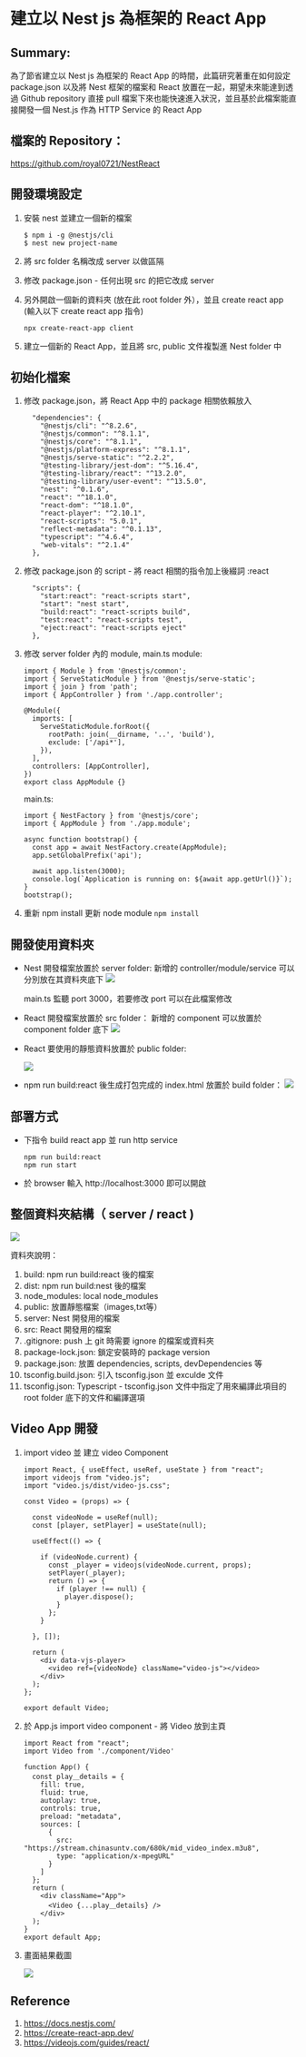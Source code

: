 # 建立以 Nest js 為框架的 React App

## Summary:
為了節省建立以 Nest js 為框架的 React App 的時間，此篇研究著重在如何設定 package.json 以及將 Nest 框架的檔案和 React 放置在一起，期望未來能達到透過 Github repository 直接 pull 檔案下來也能快速進入狀況，並且基於此檔案能直接開發一個 Nest.js 作為 HTTP Service 的 React App 

## 檔案的 Repository：

https://github.com/royal0721/NestReact

## 開發環境設定 
1. 安裝 nest 並建立一個新的檔案
    ```
    $ npm i -g @nestjs/cli
    $ nest new project-name
    ```
2. 將 src folder 名稱改成 server 以做區隔

3. 修改 package.json - 任何出現 src 的把它改成 server
4. 另外開啟一個新的資料夾 (放在此 root folder 外），並且 create react app (輸入以下 create react app 指令)

    `npx create-react-app client`

5. 建立一個新的 React App，並且將 src, public 文件複製進 Nest folder 中

## 初始化檔案
1. 修改 package.json，將 React App 中的 package 相關依賴放入 
    ```
      "dependencies": {
        "@nestjs/cli": "^8.2.6",
        "@nestjs/common": "^8.1.1",
        "@nestjs/core": "^8.1.1",
        "@nestjs/platform-express": "^8.1.1",
        "@nestjs/serve-static": "^2.2.2",
        "@testing-library/jest-dom": "^5.16.4",
        "@testing-library/react": "^13.2.0",
        "@testing-library/user-event": "^13.5.0",
        "nest": "^0.1.6",
        "react": "^18.1.0",
        "react-dom": "^18.1.0",
        "react-player": "^2.10.1",
        "react-scripts": "5.0.1",
        "reflect-metadata": "^0.1.13",
        "typescript": "^4.6.4",
        "web-vitals": "^2.1.4"
      },
    ```

2. 修改 package.json 的 script - 將 react 相關的指令加上後綴詞 :react
    ```
      "scripts": {
        "start:react": "react-scripts start",
        "start": "nest start",
        "build:react": "react-scripts build",
        "test:react": "react-scripts test",
        "eject:react": "react-scripts eject"
      },
    ```
3. 修改 server folder 內的  module, main.ts 
module:
    ```
    import { Module } from '@nestjs/common';
    import { ServeStaticModule } from '@nestjs/serve-static';
    import { join } from 'path';
    import { AppController } from './app.controller';

    @Module({
      imports: [
        ServeStaticModule.forRoot({
          rootPath: join(__dirname, '..', 'build'),
          exclude: ['/api*'],
        }),
      ],
      controllers: [AppController],
    })
    export class AppModule {}
    ```
    main.ts:
    ```
    import { NestFactory } from '@nestjs/core';
    import { AppModule } from './app.module';

    async function bootstrap() {
      const app = await NestFactory.create(AppModule);
      app.setGlobalPrefix('api');

      await app.listen(3000);
      console.log(`Application is running on: ${await app.getUrl()}`);
    }
    bootstrap();
    ```
4. 重新 npm install 更新 node module
    `npm install`
## 開發使用資料夾 



- Nest 開發檔案放置於 server folder:
    新增的 controller/module/service 可以分別放在其資料夾底下
    ![](https://i.imgur.com/X82pYtz.png)
    
    main.ts 監聽 port 3000，若要修改 port 可以在此檔案修改 

- React 開發檔案放置於 src folder：
新增的 component 可以放置於 component folder 底下
 ![](https://i.imgur.com/jSP8iqR.png)

- React 要使用的靜態資料放置於 public folder:

    ![](https://i.imgur.com/tOU2G8n.png)

- npm run build:react 後生成打包完成的 index.html 放置於 build folder：
    ![](https://i.imgur.com/QO3wilY.png)


## 部署方式
- 下指令 build react app 並 run http service
    ```
    npm run build:react
    npm run start
    ```
- 於 browser 輸入 http://localhost:3000 即可以開啟

## 整個資料夾結構（ server / react )

![](https://i.imgur.com/6oJobAv.png)

資料夾說明：
1. build:
npm run build:react 後的檔案
2. dist:
npm run build:nest 後的檔案
3. node_modules:
local node_modules
4. public:
放置靜態檔案（images,txt等）
5. server:
Nest 開發用的檔案
6. src:
React 開發用的檔案
7. .gitignore:
push 上 git 時需要 ignore 的檔案或資料夾
8. package-lock.json:
鎖定安裝時的 package version
9. package.json:
放置 dependencies, scripts, devDependencies 等
10. tsconfig.build.json:
引入 tsconfig.json 並 exculde 文件 
11. tsconfig.json:
Typescript - tsconfig.json 文件中指定了用來編譯此項目的 root folder 底下的文件和編譯選項

## Video App 開發

1. import video 並 建立 video Component 
    ```
    import React, { useEffect, useRef, useState } from "react";
    import videojs from "video.js";
    import "video.js/dist/video-js.css";

    const Video = (props) => {

      const videoNode = useRef(null);
      const [player, setPlayer] = useState(null);

      useEffect(() => {

        if (videoNode.current) {
          const _player = videojs(videoNode.current, props);
          setPlayer(_player);
          return () => {
            if (player !== null) {
              player.dispose();
            }
          };
        }

      }, []);

      return (
        <div data-vjs-player>
          <video ref={videoNode} className="video-js"></video>
        </div>
      );
    };

    export default Video;
    ```
2. 於 App.js import video component - 將 Video 放到主頁
    ```
    import React from "react";
    import Video from './component/Video'

    function App() {
      const play＿details = {
        fill: true,
        fluid: true,
        autoplay: true,
        controls: true,
        preload: "metadata",
        sources: [
          {
            src: "https://stream.chinasuntv.com/680k/mid_video_index.m3u8",
            type: "application/x-mpegURL"
          }
        ]
      };
      return (
        <div className="App">
          <Video {...play＿details} />
        </div>
      );
    }
    export default App;
    ```
3. 畫面結果截圖

    ![](https://i.imgur.com/rVYfT5m.jpg)

## Reference
1. https://docs.nestjs.com/
2. https://create-react-app.dev/
3. https://videojs.com/guides/react/
